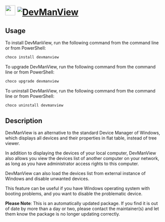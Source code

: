 ﻿# <img src="https://cdn.jsdelivr.net/gh/mkevenaar/chocolatey-packages@e1d9a5ea9725b2f50f96ef7550d6537ea4450768/icons/devmanview.png" width="32" height="32"/> [![DevManView](https://img.shields.io/chocolatey/v/devmanview.svg?label=DevManView)](https://chocolatey.org/packages/devmanview)

## Usage
To install DevManView, run the following command from the command line or from PowerShell:
```powershell
choco install devmanview
```

To upgrade DevManView, run the following command from the command line or from PowerShell:
```powershell
choco upgrade devmanview
```

To uninstall DevManView, run the following command from the command line or from PowerShell:
```powershell
choco uninstall devmanview
```

## Description
DevManView is an alternative to the standard Device Manager of Windows, which displays all devices and their properties in flat table, instead of tree viewer.

In addition to displaying the devices of your local computer, DevManView also allows you view the devices list of another computer on your network, as long as you have administrator access rights to this computer.

DevManView can also load the devices list from external instance of Windows and disable unwanted devices.

This feature can be useful if you have Windows operating system with booting problems, and you want to disable the problematic device.

**Please Note**: This is an automatically updated package. If you find it is
out of date by more than a day or two, please contact the maintainer(s) and
let them know the package is no longer updating correctly.
